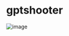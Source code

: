 # gptshooter
![image](https://github.com/yusufkt0/gptshooter/assets/146638431/b032223e-13a0-46ce-89c8-24fa67de12be)


